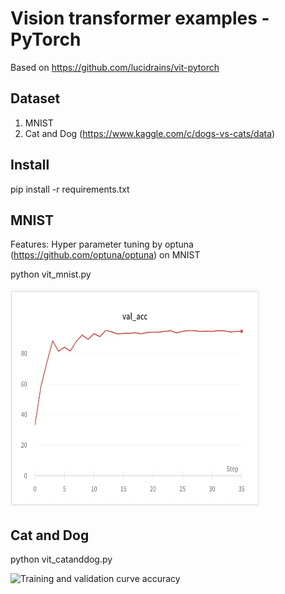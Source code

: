 # Vision transformer examples - PyTorch

Based on https://github.com/lucidrains/vit-pytorch

## Dataset
 1. MNIST
 2. Cat and Dog (https://www.kaggle.com/c/dogs-vs-cats/data)

## Install

pip install -r requirements.txt <br>


## MNIST

Features: Hyper parameter tuning by optuna (https://github.com/optuna/optuna) on MNIST

python vit_mnist.py

<img src="images/plot_mnist.png" alt="Training curve accuracy" width="400" height="350">


## Cat and Dog

python vit_catanddog.py

<img src="images/plot_catanddog.png" alt="Training and validation curve accuracy" width="400" height="350">

